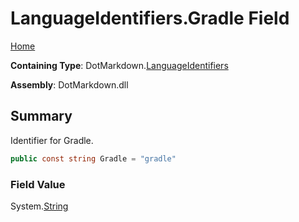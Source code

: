 # LanguageIdentifiers\.Gradle Field

[Home](../../../README.md)

**Containing Type**: DotMarkdown\.[LanguageIdentifiers](../README.md)

**Assembly**: DotMarkdown\.dll

## Summary

Identifier for Gradle\.

```csharp
public const string Gradle = "gradle"
```

### Field Value

System\.[String](https://docs.microsoft.com/en-us/dotnet/api/system.string)

